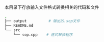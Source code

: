 本目录下存放输入文件格式转换相关的代码和文件

```bash
.
├── output			# 输出的.sop文件
├── README.md
└── src			
    └── sop.cpp	   # 格式转换程序 
```

